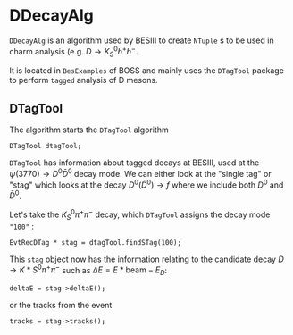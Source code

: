 <!-- cspell:ignore dtag -->

# DDecayAlg

`DDecayAlg` is an algorithm used by BESIII to create `NTuple` s to be used in
charm analysis (e.g. $D\to K_S^0 h^+h^-$.

It is located in `BesExamples` of BOSS and mainly uses the `DTagTool` package
to perform `tagged` analysis of D mesons.

## DTagTool

The algorithm starts the `DTagTool` algorithm

```text
DTagTool dtagTool;
```

`DTagTool` has information about tagged decays at BESIII, used at the
$\psi(3770)\to D^0 \bar{D}^0$ decay mode. We can either look at the "single
tag" or "stag" which looks at the decay $D^0(\bar{D}^0) \to f$ where we include
both $D^0$ and $\bar{D}^0$.

Let's take the $K_{S}^{0} \pi^+ \pi^-$ decay, which `DTagTool` assigns the
decay mode `"100"` :

```text
EvtRecDTag * stag = dtagTool.findSTag(100);
```

This `stag` object now has the information relating to the candidate decay
$D\to K *S^0 \pi^+ \pi^-$ such as $\Delta E = E* \text{beam} - E_D$:

```text
deltaE = stag->deltaE();
```

or the tracks from the event

```text
tracks = stag->tracks();
```
